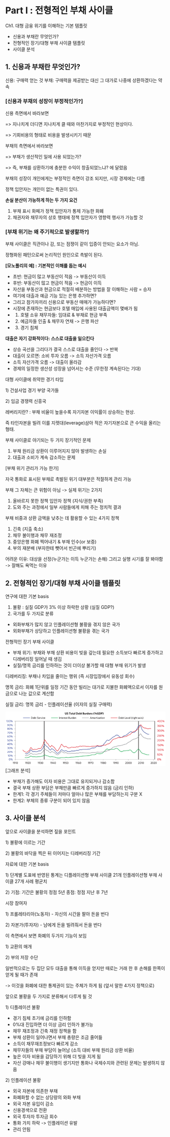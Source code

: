 # Part I : 전형적인 부채 사이클

Ch1. 대형 금융 위기를 이해하는 기본 템플릿

- 신용과 부채란 무엇인가?
- 전형적인 장기/대형 부채 사이클 템플릿
- 사이클 분석

## 1\. 신용과 부채란 무엇인가?

신용: 구매력 얻는 것
부채: 구매력을 제공받는 대신 그 대가로 나중에 상환하겠다는 약속

### **[신용과 부채의 성장이 부정적인가?]**

신용 측면에서 바라보면

=\> 지나치게 더디면 지나치게 클 때와 마찬가지로 부정적인 현상이다.

=\> 기회비용의 형태로 비용을 발생시키기 때문

부채의 측면에서 바라보면

=\> 부채가 생산적인 일에 사용 되었는가?

=\> 즉, 부채를 상환하기에 충분한 수익이 창출되었느냐? 에 달렸음


부채의 성장이 개인에게는 부정적인 측면이 강조 되지만, 시장 경제에는 다름

정책 입안자는 개인이 없는 특권이 있다.

**손실 분산이 가능하게 하는 두 가지 요건**
1) 부채 표시 화페가 정책 입안자가 통제 가능한 화폐
2) 채권자와 채무자의 상호 행태에 정책 입안자가 영향력 행사가 가능할 것

### **\[부채 위기는 왜 주기적으로 발생할까?\]**

부채 사이클은 직관이나 감, 또는 점쟁이 같이 입증이 안되는 요소가 아님.

정형화된 패턴으로써 논리적인 원인으로 촉발이 된다.

**\[모노폴리의 예\] : 기본적인 이해를 돕는 예시**

- 초반: 현금이 많고 부동산이 적음 -\> 부동산이 이득
- 후반: 부동산이 많고 현금이 적음 -\> 현금이 이득
- 자산을 부동산과 현금으로 적절히 배분하는 방법을 잘 이해하는 사람 = 승자
- 여기에 대출과 예금 기능 있는 은행 추가하면?
- 그리고 참가자끼리 신용으로 부동산 매매가 가능하다면?
- 시장에 존재하는 현금보다 호텔 매입에 사용된 대출금액이 몇배가 됨
- 1.  호텔 소유 채무자들: 임대료 & 부채로 현금 부족
- 2.  예금자들 인출 & 채무자 연채 -\> 은행 파산
- 3.  경기 침체

**대출은 자기 강화적이다: 스스로 대출을 일으킨다**

- 상승 곡선을 그리다가 결국 스스로 대출을 줄인다 -\> 반복
- 대출이 오르면: 소비 투자 오름 -\> 소득 자산가격 오름
- 소득 자산가격 오름 -\> 대출이 올라감
- 경제의 일정한 생산성 성장을 넘어서는 수준 (무한정 계속된다는 기대)

대형 사이클에 취약한 경기 타입

1\) 건설사업 경기 부양 국가들

2\) 임금 경쟁력 신흥국

레버리지란? : 부채 비율이 높을수록 자기자본 이익률이 상승하는 현상.

즉 타인자본을 빌려 이를 지렛대(leverage)삼아 적은 자기자본으로 큰 수익을 올리는 형태.

부채 사이클로 야기되는 두 가지 장기적인 문제
1) 부채 원리금 상환이 이루어지지 않아 발생하는 손실
2) 대출과 소비가 계속 감소하는 문제

\[부채 위기 관리가 가능 한가\]

자국 통화로 표시된 부채로 촉발된 위기 대부분은 적절하게 관리 가능

부채 그 자체는 큰 위험이 아님 -\> 실제 위기는 2가지

1) 올바르지 못한 정책 입안자 정책 (지식/권한 부족)
2) 도와 주는 과정에서 일부 사람들에게 피해 주는 정치적 결과

부채 비중과 상환 금액을 낮추는 데 활용할 수 있는 4가지 정책
1) 긴축 (지출 축소)
2) 채무 불이행과 채무 재조정
3) 중앙은행 화폐 찍어내기 & 부채 인수(or 보증)
4) 부의 재분배 (부자한테 뺏어서 빈곤에 뿌리기)

어려운 이유: 대상을 선정(누군가는 이득 누군가는 손해) 그리고 실행 시기를 잘 봐야함 -\> 잘해도 욕먹는 이유

## 2\. 전형적인 장기/대형 부채 사이클 템플릿

연구에 대한 기본 basis
1) 불황 : 실질 GDP가 3% 이상 하락한 상황 (실질 GDP?)
2) 국가를 두 가지로 분류

- 외화부채가 많지 않고 인플레이션형 불황을 겪지 않은 국가
- 외화부채가 상당하고 인플레이션형 불황을 겪는 국가

전형적인 장기 부채 사이클

- 부채 위기: 부채와 부채 상환 비용이 빚을 갚는데 필요한 소득보다 빠르게 증가하고 디레버리징 일어날 때 생김
- 실질/명목 금리를 인하하는 것이 더이상 불가할 때 대형 부채 위기가 발생

디레버리징: 부채나 차입을 줄이는 행위 (즉 시장입장에서 유동성 회수)

명목 금리: 화폐 1단위를 일정 기간 동안 빌리는 대가로 지불한 화폐액으로서 이자를 원금으로 나눈 값으로 계산함

실질 금리: 명목 금리 \- 인플레이션율 (이자의 실질 구매력)

![5913e147a38df6e4ca5cd37e615cc6f4.png](../_resources/5913e147a38df6e4ca5cd37e615cc6f4.png)
\[그래프 분석\]

- 부채가 증가해도 이자 비용은 그대로 유지되거나 감소함
- 결국 부채 상환 부담은 부채만큼 빠르게 증가하지 않음 (금리 인하)
- 한계1: 각 경기 주체들이 저마다 얼마나 많은 부채를 부담하는지 구분 X
- 한계2: 부체의 종류 구분이 되어 있지 않음

## 3\. 사이클 분석

앞으로 사이클을 분석하면 짚을 포인트

1\) 불황에 이르는 기간

2\) 불황의 바닥을 찍은 뒤 이어지는 디레버리징 기간

자료에 대한 기본 basis

1\) 단계별 도표에 반영된 통계는 디플레이션형 부채 사이클 21개 인플레이션형 부채 사이클  27개 사례 평균치

2\) 기점: 기간은 불황의 정점 5년
    종점:  정점 지난 후 7년
	 
시장 참여자

1\) 프롤레타리아(노동자) - 자신의 시간을 팔아 돈을 번다

2\) 자본가(투자자) - 남에게 돈을 빌려줘서 돈을 번다

이 측면에서 보면 화폐의 두가지 기능이 보임

1\) 교환의 매개

2\) 부의 저장 수단

일반적으로는 두 집단 모두 대출을 통해 이득을 얻지만 때로는 거래 한 후 손해를 한쪽이 얻게 될 때가 존재

-> 이것을 화폐에 대한 통제권이 있는 주체가 하게 됨 (앞서 말한 4가지 정책으로)

앞으로 불황을 두 가지로 분류해서 다루게 될 것

1\) 디플레이션 불황
- 경기 침체 초기에 금리를 인하함
- 0%대 진입하면 더 이상 금리 인하가 불가능
- 채무 재조정과 긴축 재정 정책을 함
- 부채 상환이 일어나면서 부채 총량은 조금 줄어듦
- 소득이 채무재조정보다 빠르게 감소
- 채무자들의 부채 부담이 늘어남 (소득 대비 부채 원리금 상환 비율)
- 높은 이자 비용을 감당하기 위해 더 빚을 지게 됨
- 자산 강매나 채무 불이행이 생기지만 통화나 국제수지와 관련된 문제는 발생하지 않음

2\) 인플레이션 불황
- 외국 자본에 의존한 부채
- 화폐화할 수 없는 상당량의 와화 부채
- 외국 자본 유입이 감소
- 신용경색으로 전환
- 외국 투자자 투자금 회수
- 통화 가치 하락 -> 인플레이션 유발
- 관리 안됨

